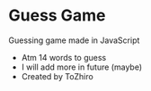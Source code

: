 # Guess Game
Guessing game made in JavaScript
- Atm 14 words to guess
- I will add more in future (maybe)
- Created by ToZhiro
